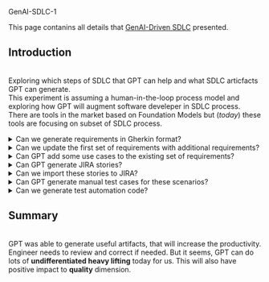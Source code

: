 GenAI-SDLC-1

This page contanins all details that [GenAI-Driven SDLC](https://ozdemirtim.medium.com/d7b02c673bb0) presented.

Introduction
---
<br> Exploring which steps of SDLC that GPT can help and what SDLC articfacts GPT can generate. 
<br> This experiment is assuming a human-in-the-loop process model and exploring how GPT will augment software develeper in SDLC process.
<br> There are tools in the market based on Foundation Models but (_today_) these tools are focusing on subset of SDLC process. 

<details>
<summary>Can we generate requirements in Gherkin format?</summary>

<br>**Prompt**: Please translate the following requirement to Gherkin format. “User enters user id and password. If the user is invalid or password is invalid, then the system gives an error message. System locks the account 15 mins if three consecutive attempts fail”
<br>**GPT’s Output**:

```

Feature: User Authentication

  Scenario: Successful login with valid credentials
    Given the user navigates to the login page
    When the user enters a valid user ID and valid password
    Then the user should be logged in successfully

  Scenario: Failed login with invalid user ID or password
    Given the user navigates to the login page
    When the user enters an invalid user ID or invalid password
    Then the system should display an error message

  Scenario: Account lockout after 3 consecutive failed login attempts
    Given the user navigates to the login page
    When the user enters invalid credentials 3 times in a row
    Then the system should lock the account for 15 minutes

```
</details>

<details>
<summary>Can we update the first set of requirements with additional requirements?</summary>

<br>**Prompt**: Could you also add scenarios for unlocking and forgot password?
<br>**GPT’s Output**:

![EnsureUser](./assets/CGPT-Verify-1.png) 

```
Feature: User Authentication

  Scenario: Successful login with valid credentials
    Given the user navigates to the login page
    When the user enters a valid user ID and valid password
    Then the user should be logged in successfully

  Scenario: Failed login with invalid user ID or password
    Given the user navigates to the login page
    When the user enters an invalid user ID or invalid password
    Then the system should display an error message

  Scenario: Account lockout after 3 consecutive failed login attempts
    Given the user navigates to the login page
    When the user enters invalid credentials 3 times in a row
    Then the system should lock the account for 15 minutes

  Scenario: Unlock account after lock duration expires
    Given the user's account is locked due to 3 failed login attempts
    And 15 minutes have passed since the account was locked
    When the user attempts to log in with valid credentials
    Then the user should be logged in successfully

  Scenario: Reset password using 'Forgot Password' feature
    Given the user is on the login page
    When the user clicks on the "Forgot Password" link
    And enters a valid registered email or user ID
    Then the system should send a password reset link to the user's email
```

![AskingMore](./assets/CGPT-Instructions-1.png) 

</details>

<details>
<summary>Can GPT add some use cases to the existing set of requirements?</summary>

<br>**Prompt**: Could you also add edge cases?
<br>**GPT’s Output**:

![ValidatingMore](./assets/CGPT-Verify-2.png) 

```
Feature: User Authentication

  Scenario: Successful login with valid credentials
    Given the user navigates to the login page
    When the user enters a valid user ID and valid password
    Then the user should be logged in successfully

  Scenario: Failed login with invalid user ID or password
    Given the user navigates to the login page
    When the user enters an invalid user ID or invalid password
    Then the system should display an error message

  Scenario: Account lockout after 3 consecutive failed login attempts
    Given the user navigates to the login page
    When the user enters invalid credentials 3 times in a row
    Then the system should lock the account for 15 minutes

  Scenario: Attempt to login during lockout period
    Given the user's account is locked
    When the user tries to log in with valid credentials
    Then the system should inform the user that the account is locked
    And the user should not be allowed to log in

  Scenario: Unlock account after lock duration expires
    Given the user's account is locked due to 3 failed login attempts
    And 15 minutes have passed since the account was locked
    When the user attempts to log in with valid credentials
    Then the user should be logged in successfully

  Scenario: Admin unlocks account before lock duration expires
    Given the user's account is locked
    And an admin manually unlocks the account
    When the user logs in with valid credentials
    Then the user should be logged in successfully

  Scenario: CAPTCHA required after multiple failed login attempts
    Given the user has failed to log in 2 times
    When the user attempts to log in a third time
    Then the system should require CAPTCHA verification

  Scenario: Reset password using 'Forgot Password' feature
    Given the user is on the login page
    When the user clicks on the "Forgot Password" link
    And enters a valid registered email or user ID
    Then the system should send a password reset link to the user's email

  Scenario: Attempt password reset with unregistered email or user ID
    Given the user is on the "Forgot Password" page
    When the user enters an unregistered email or user ID
    Then the system should display an error indicating the account does not exist

```
</details>

<details>
<summary>Can GPT generate JIRA stories?</summary>

<br>**Prompt**: Generate JIRA stories having summary, description, and acceptance criteria for each scenario.
<br>**GPT’s Output**:

![Assumptions](./assets/Ack-30.png)

Markdown file is in [jira_stories.md](./assets/jira_stories.md)
```
# JIRA Stories

## Story 1: Login with Valid Credentials
**Summary:** User logs in with valid credentials  
**Description:** As a user, I want to log in using my valid user ID and password so that I can access my account.  
**Acceptance Criteria:**  
- Given a registered and active user  
- When they enter correct user ID and password  
- Then they are logged in successfully and redirected to the dashboard  

## Story 2: Login with Invalid Password
**Summary:** User attempts login with incorrect password  
**Description:** As a user, I want to be notified if my password is incorrect so I can try again.  
**Acceptance Criteria:**  
- Given a registered user  
- When they enter correct user ID but incorrect password  
- Then the system displays an "Invalid user ID or password" error message  

## Story 3: Login with Invalid User ID
**Summary:** User attempts login with non-existent account  
**Description:** As a user, I want to be notified if my account doesn't exist so I can register or correct my entry.  
**Acceptance Criteria:**  
- Given no account exists with provided user ID  
- When they attempt login  
- Then the system displays an "Invalid user ID or password" error message  

## Story 4: Account Lock After 3 Failed Attempts
**Summary:** System locks account after multiple failed logins  
**Description:** As a user, I want my account locked after 3 failed login attempts to protect against unauthorized access.  
**Acceptance Criteria:**  
- Given a registered and active account  
- When user enters wrong credentials 3 consecutive times  
- Then the account is locked for 15 minutes  

## Story 5: Login During Lockout Period
**Summary:** User attempts login while account is locked  
**Description:** As a user, I want to be notified when my account is locked so I know when to retry.  
**Acceptance Criteria:**  
- Given a locked account  
- When the user tries to log in  
- Then they see a message that account is locked for 15 minutes  

## Story 6: Login After Lockout Expires
**Summary:** User logs in successfully after lockout period  
**Description:** As a user, I want to be able to log in after the lockout period ends.  
**Acceptance Criteria:**  
- Given account was locked but lockout time has expired  
- When user enters valid credentials  
- Then login is successful  

## Story 7: Admin Unlocks Locked Account
**Summary:** Admin manually unlocks a user's account  
**Description:** As an admin, I want to unlock locked user accounts so they can log in before the lockout period ends.  
**Acceptance Criteria:**  
- Given account is locked  
- When admin unlocks the account  
- Then the user can log in immediately with valid credentials  

## Story 8: CAPTCHA after Multiple Failed Attempts
**Summary:** Display CAPTCHA after failed logins  
**Description:** As a system, I want to display a CAPTCHA after 3 failed attempts to prevent bots.  
**Acceptance Criteria:**  
- Given a registered user  
- When they fail to log in 3 times  
- Then a CAPTCHA challenge appears on next login attempt  

## Story 9: Password Reset with Valid Email
**Summary:** User requests password reset with valid email  
**Description:** As a user, I want to reset my password when I forget it by entering my registered email.  
**Acceptance Criteria:**  
- Given a registered user  
- When they request a password reset with their valid email  
- Then system sends password reset link to their email  

## Story 10: Password Reset with Invalid Email
**Summary:** User requests password reset with unregistered email  
**Description:** As a user, I want to be notified if my entered email is not associated with any account.  
**Acceptance Criteria:**  
- Given no account exists with entered email  
- When user requests a password reset  
- Then system shows "No account found with this email" message
``` 
</details>

<details>
<summary>Can we import these stories to JIRA?</summary>

<br>**Prompt**: Export these JIRA stories as JIRA JSON import format.
<br>**GPT’s Output**:

![Assumptions](./assets/Assumption-31.png)

```json

[
  {
    "fields": {
      "project": { "key": "AUTH" },
      "summary": "User should be able to log in with valid credentials",
      "description": "As a registered user, I want to log in using a valid user ID and password so that I can access my account.",
      "customfield_ac": [
        "Given a valid user ID and password",
        "When a login request is sent to `/api/login`",
        "Then the system should respond with a `200 OK` status",
        "And a valid authentication token should be included in the response body"
      ],
      "issuetype": { "name": "Story" }
    }
  },
  {
    "fields": {
      "project": { "key": "AUTH" },
      "summary": "System should reject login with invalid credentials",
      "description": "As a user, I should not be allowed to log in with an invalid user ID or password, and I should receive a clear error message.",
      "customfield_ac": [
        "Given invalid login credentials",
        "When a request is made to `/api/login`",
        "Then the system should respond with a `401 Unauthorized` status",
        "And include a message indicating invalid credentials"
      ],
      "issuetype": { "name": "Story" }
    }
  },
  {
    "fields": {
      "project": { "key": "AUTH" },
      "summary": "System should lock account after 3 failed login attempts",
      "description": "As a user, if I enter incorrect login credentials 3 times consecutively, the system should temporarily lock my account to prevent brute-force attacks.",
      "customfield_ac": [
        "Given a user who fails to log in 3 times in a row",
        "When the third login attempt fails",
        "Then the system should lock the account",
        "And any subsequent login attempts should return a `423 Locked` status",
        "And the lock should last 15 minutes"
      ],
      "issuetype": { "name": "Story" }
    }
  },
  {
    "fields": {
      "project": { "key": "AUTH" },
      "summary": "System should reject login during lockout period",
      "description": "As a user whose account is locked, I should not be able to log in until the lock duration expires or the account is unlocked by an admin.",
      "customfield_ac": [
        "Given an account that is locked due to failed login attempts",
        "When a login is attempted within 15 minutes",
        "Then the system should respond with `423 Locked`"
      ],
      "issuetype": { "name": "Story" }
    }
  },
  {
    "fields": {
      "project": { "key": "AUTH" },
      "summary": "Admin should be able to unlock locked user accounts",
      "description": "As an admin, I should be able to unlock a user's account before the 15-minute lockout expires, to allow earlier access for verified users.",
      "customfield_ac": [
        "Given a locked user account",
        "When the admin sends a request to `/api/admin/unlock` with the user ID",
        "Then the system should unlock the account",
        "And a subsequent login attempt with valid credentials should succeed"
      ],
      "issuetype": { "name": "Story" }
    }
  },
  {
    "fields": {
      "project": { "key": "AUTH" },
      "summary": "Users should be able to initiate password reset with valid email or user ID",
      "description": "As a user, I should be able to reset my password by submitting my registered email or user ID, and the system should send me a reset link.",
      "customfield_ac": [
        "Given a valid user ID or email",
        "When the user submits a request to `/api/forgot-password`",
        "Then the system should respond with `200 OK`",
        "And a reset link should be sent to the registered email"
      ],
      "issuetype": { "name": "Story" }
    }
  },
  {
    "fields": {
      "project": { "key": "AUTH" },
      "summary": "System should reject password reset request for invalid user",
      "description": "As a user, if I try to reset a password using an unregistered email or user ID, I should be notified that no account was found.",
      "customfield_ac": [
        "Given an unregistered user ID or email",
        "When a password reset request is submitted",
        "Then the system should respond with `404 Not Found`",
        "And a message should indicate the user does not exist"
      ],
      "issuetype": { "name": "Story" }
    }
  },
  {
    "fields": {
      "project": { "key": "AUTH" },
      "summary": "System should trigger CAPTCHA after multiple failed login attempts",
      "description": "As a security measure, the system should prompt users to complete a CAPTCHA challenge after multiple failed login attempts to prevent automated abuse.",
      "customfield_ac": [
        "Given two consecutive failed login attempts",
        "When the third attempt is made",
        "Then the system should require CAPTCHA verification",
        "And prevent login until CAPTCHA is successfully completed"
      ],
      "issuetype": { "name": "Story" }
    }
  }
]

```

<br> Also gave instructions on how to upload to JIRA. 

![Instructions](./assets/Instructions-31.png)


Tool definition in Model Context Protocol (MCP) allows [JIRA-API](https://support.atlassian.com/rovo/docs/getting-started-with-the-atlassian-remote-mcp-server/) call to add these stories to JIRA. 

</details>

<details>
<summary>Can GPT generate manual test cases for these scenarios?</summary>

<br>Prompt: Generate manual test cases with test case id, test case description, preconditions, test data, test steps, expected results, actual results, pass/fail status, and comments fields for these scenarios
<br>**GPT’s Output**:

![ReportsItsObjective](./assets/Ack-40.png)

Generated the following manual test cases.

![ManualTestCases](./assets/CGPT-Manual-Test-Cases.png)

And, suggested some file formats that it can generate these test cases.

![InstructionsForExport](./assets/Instructions-41.png)

<br>**Prompt**: Generate downloadable Excel file.
<br>**GPT’s Output**:
*Your manual test cases are ready for download: [Download Excel file](./assets/user_authentication_test_cases.xlsx)*

</details>

<details>
<summary>
Can we generate test automation code?
</summary>

<br>**Prompt**: could you please generate automated test skeletons in robot framework
<br>**GPT’s Output**:
Before generating any code, GPT answers that the RESTful API will have the following endpoints. This will be API-Under-Test.

![AssumptionForTest](./assets/CGPT-Test-1.png)

Folder structure

![Folders](./assets/CGPT-Test-2.png)

**requirements.txt**
```txt
robotframework
robotframework-requests
```

Install with:
```bash
pip install -r requirements.txt
```

**variables/AuthVariables.robot**
```
*** Variables ***
${BASE_URL}           http://localhost:8000
${LOGIN_ENDPOINT}     /api/login
${RESET_ENDPOINT}     /api/forgot-password
${UNLOCK_ENDPOINT}    /api/admin/unlock

${VALID_USER}         user@example.com
${VALID_PASS}         correct_password
${INVALID_USER}       invalid@example.com
${INVALID_PASS}       wrong_password
```

**resources/AuthKeywords.robot**
```
*** Settings ***
Library    RequestsLibrary
Resource   ../variables/AuthVariables.robot

*** Keywords ***

Create Auth Session
    Create Session    auth    ${BASE_URL}

Login With Credentials    ${user}    ${password}
    ${payload}=    Create Dictionary    user_id=${user}    password=${password}
    ${response}=   Post Request    auth    ${LOGIN_ENDPOINT}    json=${payload}
    Set Suite Variable    ${LOGIN_RESPONSE}    ${response}
    [Return]    ${response}

Verify Login Success
    Should Be Equal As Integers    ${LOGIN_RESPONSE.status_code}    200
    Dictionary Should Contain Key    ${LOGIN_RESPONSE.json()}    token

Verify Login Failure
    Should Be Equal As Integers    ${LOGIN_RESPONSE.status_code}    401

Simulate Invalid Login Attempts    ${user}    ${password}    ${count}
    FOR    ${i}    IN RANGE    ${count}
        Login With Credentials    ${user}    ${password}
    END

Unlock Account As Admin    ${user}
    ${payload}=    Create Dictionary    user_id=${user}
    ${response}=   Post Request    auth    ${UNLOCK_ENDPOINT}    json=${payload}
    Should Be Equal As Integers    ${response.status_code}    200

Request Password Reset    ${user}
    ${payload}=    Create Dictionary    user_id=${user}
    ${response}=   Post Request    auth    ${RESET_ENDPOINT}    json=${payload}
    Set Suite Variable    ${RESET_RESPONSE}    ${response}
    [Return]    ${response}

Verify Password Reset Success
    Should Be Equal As Integers    ${RESET_RESPONSE.status_code}    200

Verify Password Reset Failure
    Should Be Equal As Integers    ${RESET_RESPONSE.status_code}    404
```

**AuthSuite.robot**
```
*** Settings ***
Suite Setup     Create Auth Session
Resource        resources/AuthKeywords.robot

*** Test Cases ***

Login With Valid Credentials Should Succeed
    Login With Credentials    ${VALID_USER}    ${VALID_PASS}
    Verify Login Success

Login With Invalid Credentials Should Fail
    Login With Credentials    ${INVALID_USER}    ${INVALID_PASS}
    Verify Login Failure

Lock Account After Three Failed Attempts
    Simulate Invalid Login Attempts    ${VALID_USER}    ${INVALID_PASS}    3
    Login With Credentials    ${VALID_USER}    ${VALID_PASS}
    Should Be Equal As Integers    ${LOGIN_RESPONSE.status_code}    423  # Locked

Admin Should Unlock Locked Account
    Unlock Account As Admin    ${VALID_USER}
    Login With Credentials    ${VALID_USER}    ${VALID_PASS}
    Verify Login Success

Password Reset With Valid User Should Succeed
    Request Password Reset    ${VALID_USER}
    Verify Password Reset Success

Password Reset With Invalid User Should Fail
    Request Password Reset    ${INVALID_USER}
    Verify Password Reset Failure
```

And, GPT generated instructions on how to run.

![Folders](./assets/CGPT-Test-3.png)

</details>


Summary
-------
<br> GPT was able to generate useful artifacts, that will increase the productivity. 
<br> Engineer needs to review and correct if needed. But it seems, GPT can do lots of **undifferentiated heavy lifting** today for us. This will also have positive impact to **quality** dimension. 


